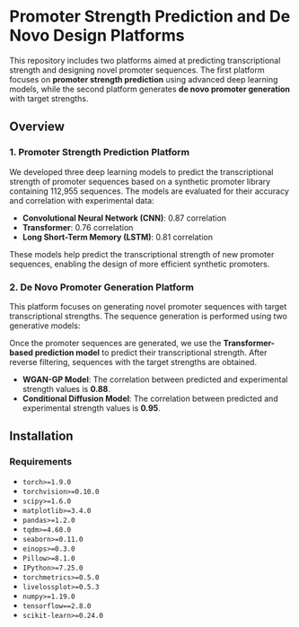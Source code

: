# Promoter Strength Prediction and De Novo Design Platforms

This repository includes two platforms aimed at predicting transcriptional strength and designing novel promoter sequences. The first platform focuses on **promoter strength prediction** using advanced deep learning models, while the second platform generates **de novo promoter generation** with target strengths.

## Overview

### 1. Promoter Strength Prediction Platform

We developed three deep learning models to predict the transcriptional strength of promoter sequences based on a synthetic promoter library containing 112,955 sequences. The models are evaluated for their accuracy and correlation with experimental data:

- **Convolutional Neural Network (CNN)**: 0.87 correlation
- **Transformer**: 0.76 correlation
- **Long Short-Term Memory (LSTM)**: 0.81 correlation

These models help predict the transcriptional strength of new promoter sequences, enabling the design of more efficient synthetic promoters.

### 2. De Novo Promoter Generation Platform

This platform focuses on generating novel promoter sequences with target transcriptional strengths. The sequence generation is performed using two generative models:

Once the promoter sequences are generated, we use the **Transformer-based prediction model** to predict their transcriptional strength. After reverse filtering, sequences with the target strengths are obtained.

- **WGAN-GP Model**: The correlation between predicted and experimental strength values is **0.88**.
- **Conditional Diffusion Model**: The correlation between predicted and experimental strength values is **0.95**.

## Installation

### Requirements

- `torch>=1.9.0`
- `torchvision>=0.10.0`
- `scipy>=1.6.0`
- `matplotlib>=3.4.0`
- `pandas>=1.2.0`
- `tqdm>=4.60.0`
- `seaborn>=0.11.0`
- `einops>=0.3.0`
- `Pillow>=8.1.0`
- `IPython>=7.25.0`
- `torchmetrics>=0.5.0`
- `livelossplot>=0.5.3`
- `numpy>=1.19.0`
- `tensorflow==2.8.0`  
- `scikit-learn>=0.24.0`  
